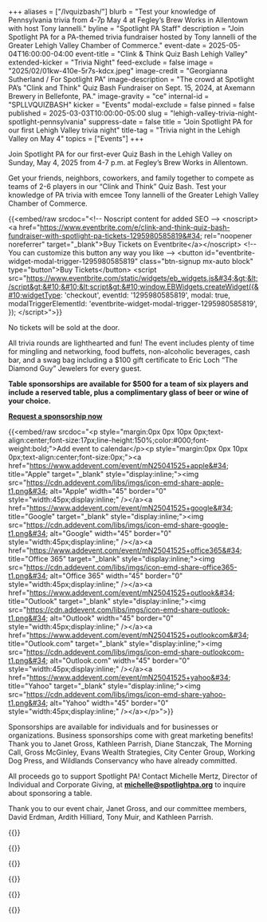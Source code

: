 +++
aliases = ["/lvquizbash/"]
blurb = "Test your knowledge of Pennsylvania trivia from 4-7p May 4 at Fegley’s Brew Works in Allentown with host Tony Iannelli."
byline = "Spotlight PA Staff"
description = "Join Spotlight PA for a PA-themed trivia fundraiser hosted by Tony Iannelli of the Greater Lehigh Valley Chamber of Commerce."
event-date = 2025-05-04T16:00:00-04:00
event-title = "Clink & Think Quiz Bash Lehigh Valley"
extended-kicker = "Trivia Night"
feed-exclude = false
image = "2025/02/01kw-410e-5r7s-kdcx.jpeg"
image-credit = "Georgianna Sutherland / For Spotlight PA"
image-description = "The crowd at Spotlight PA’s \"Clink and Think\" Quiz Bash Fundraiser on Sept. 15, 2024, at Axemann Brewery in Bellefonte, PA."
image-gravity = "ce"
internal-id = "SPLLVQUIZBASH"
kicker = "Events"
modal-exclude = false
pinned = false
published = 2025-03-03T10:00:00-05:00
slug = "lehigh-valley-trivia-night-spotlight-pennsylvania"
suppress-date = false
title = "Join Spotlight PA for our first Lehigh Valley trivia night"
title-tag = "Trivia night in the Lehigh Valley on May 4"
topics = ["Events"]
+++

Join Spotlight PA for our first-ever Quiz Bash in the Lehigh Valley on Sunday, May 4, 2025 from 4-7 p.m. at Fegley’s Brew Works in Allentown.

Get your friends, neighbors, coworkers, and family together to compete as teams of 2-6 players in our “Clink and Think” Quiz Bash. Test your knowledge of PA trivia with emcee Tony Iannelli of the Greater Lehigh Valley Chamber of Commerce.

{{<embed/raw srcdoc="&lt;!-- Noscript content for added SEO --&gt;&#10;&lt;noscript&gt;&lt;a href=&#34;https://www.eventbrite.com/e/clink-and-think-quiz-bash-fundraiser-with-spotlight-pa-tickets-1295980585819&#34; rel=&#34;noopener noreferrer&#34; target=&#34;_blank&#34;&gt;Buy Tickets on Eventbrite&lt;/a&gt;&lt;/noscript&gt;&#10;&lt;!-- You can customize this button any way you like --&gt;&#10;&lt;button id=&#34;eventbrite-widget-modal-trigger-1295980585819&#34; class=&#34;btn-signup mx-auto block&#34; type=&#34;button&#34;&gt;Buy Tickets&lt;/button&gt;&#10;&#10;&lt;script src=&#34;https://www.eventbrite.com/static/widgets/eb_widgets.js&#34;&gt;&lt;/script&gt;&#10;&#10;&lt;script&gt;&#10;window.EBWidgets.createWidget({&#10;widgetType: &#39;checkout&#39;,&#10;eventId: &#39;1295980585819&#39;,&#10;modal: true,&#10;modalTriggerElementId: &#39;eventbrite-widget-modal-trigger-1295980585819&#39;,&#10;});&#10;&lt;/script&gt;">}}

No tickets will be sold at the door.

All trivia rounds are lighthearted and fun! The event includes plenty of time for mingling and networking, food buffets, non-alcoholic beverages, cash bar, and a swag bag including a $100 gift certificate to Eric Loch “The Diamond Guy” Jewelers for every guest.

<strong>Table sponsorships are available for $500 for a team of six players and include a reserved table, plus a complimentary glass of beer or wine of your choice.</strong>

<a href="mailto:michelle@spotlightpa.org"><strong>Request a sponsorship now</strong></a><strong></strong>

{{<embed/raw srcdoc="&lt;p style=&#34;margin:0px 0px 10px 0px;text-align:center;font-size:17px;line-height:150%;color:#000;font-weight:bold;&#34;&gt;Add event to calendar&lt;/p&gt;&lt;p style=&#34;margin:0px 0px 10px 0px;text-align:center;font-size:0px;&#34;&gt;&lt;a href=&#34;https://www.addevent.com/event/mN25041525+apple&#34; title=&#34;Apple&#34; target=&#34;_blank&#34; style=&#34;display:inline;&#34;&gt;&lt;img src=&#34;https://cdn.addevent.com/libs/imgs/icon-emd-share-apple-t1.png&#34; alt=&#34;Apple&#34; width=&#34;45&#34; border=&#34;0&#34; style=&#34;width:45px;display:inline;&#34; /&gt;&lt;/a&gt;&lt;a href=&#34;https://www.addevent.com/event/mN25041525+google&#34; title=&#34;Google&#34; target=&#34;_blank&#34; style=&#34;display:inline;&#34;&gt;&lt;img src=&#34;https://cdn.addevent.com/libs/imgs/icon-emd-share-google-t1.png&#34; alt=&#34;Google&#34; width=&#34;45&#34; border=&#34;0&#34; style=&#34;width:45px;display:inline;&#34; /&gt;&lt;/a&gt;&lt;a href=&#34;https://www.addevent.com/event/mN25041525+office365&#34; title=&#34;Office 365&#34; target=&#34;_blank&#34; style=&#34;display:inline;&#34;&gt;&lt;img src=&#34;https://cdn.addevent.com/libs/imgs/icon-emd-share-office365-t1.png&#34; alt=&#34;Office 365&#34; width=&#34;45&#34; border=&#34;0&#34; style=&#34;width:45px;display:inline;&#34; /&gt;&lt;/a&gt;&lt;a href=&#34;https://www.addevent.com/event/mN25041525+outlook&#34; title=&#34;Outlook&#34; target=&#34;_blank&#34; style=&#34;display:inline;&#34;&gt;&lt;img src=&#34;https://cdn.addevent.com/libs/imgs/icon-emd-share-outlook-t1.png&#34; alt=&#34;Outlook&#34; width=&#34;45&#34; border=&#34;0&#34; style=&#34;width:45px;display:inline;&#34; /&gt;&lt;/a&gt;&lt;a href=&#34;https://www.addevent.com/event/mN25041525+outlookcom&#34; title=&#34;Outlook.com&#34; target=&#34;_blank&#34; style=&#34;display:inline;&#34;&gt;&lt;img src=&#34;https://cdn.addevent.com/libs/imgs/icon-emd-share-outlookcom-t1.png&#34; alt=&#34;Outlook.com&#34; width=&#34;45&#34; border=&#34;0&#34; style=&#34;width:45px;display:inline;&#34; /&gt;&lt;/a&gt;&lt;a href=&#34;https://www.addevent.com/event/mN25041525+yahoo&#34; title=&#34;Yahoo&#34; target=&#34;_blank&#34; style=&#34;display:inline;&#34;&gt;&lt;img src=&#34;https://cdn.addevent.com/libs/imgs/icon-emd-share-yahoo-t1.png&#34; alt=&#34;Yahoo&#34; width=&#34;45&#34; border=&#34;0&#34; style=&#34;width:45px;display:inline;&#34; /&gt;&lt;/a&gt;&lt;/p&gt;">}}

Sponsorships are available for individuals and for businesses or organizations. Business sponsorships come with great marketing benefits! Thank you to Janet Gross, Kathleen Parrish, Diane Stanczak, The Morning Call, Gross McGinley, Evans Wealth Strategies, City Center Group, Working Dog Press, and Wildlands Conservancy who have already committed.

All proceeds go to support Spotlight PA! Contact Michelle Mertz, Director of Individual and Corporate Giving, at <a href="mailto:michelle@spotlightpa.org"><strong>michelle@spotlightpa.org</strong></a> to inquire about sponsoring a table.

Thank you to our event chair, Janet Gross, and our committee members, David Erdman, Ardith Hilliard, Tony Muir, and Kathleen Parrish.

{{<picture src="2025/02/01kw-4084-pwxw-wpvn.png" width-ratio="300" height-ratio="200" description="Logo of The Morning Call newspaper in Allentown, PA." caption="" credit="">}}

{{<picture src="2025/02/01kw-40f4-caq8-tyhp.png" width-ratio="300" height-ratio="108" description="Logo of Gross McGinley, attorneys at law in the Lehigh Valley." caption="" credit="">}}

{{<picture src="2025/02/01kw-40f5-cyb6-jtmv.png" width-ratio="300" height-ratio="91" description="Logo of Evans Wealth Strategies, a wealth advisor in the Lehigh Valley." caption="" credit="">}}

{{<picture src="2025/02/01kw-40f5-vjgs-97we.png" width-ratio="300" height-ratio="130" description="Logo of City Center Group." caption="" credit="">}}

{{<picture src="2025/02/01kw-40f5-rxa2-yz15.jpeg" width-ratio="300" height-ratio="300" description="Logo of Working Dog Press." caption="" credit="">}}

{{<picture src="2025/03/01kx-vb57-e88v-677w.png" width-ratio="1076" height-ratio="226" description="Logo of the Wildlife Conservancy." caption="" credit="">}}

